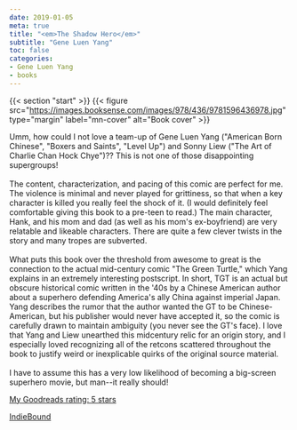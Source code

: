 ```yaml
---
date: 2019-01-05
meta: true
title: "<em>The Shadow Hero</em>"
subtitle: "Gene Luen Yang"
toc: false
categories:
- Gene Luen Yang
- books
---
```


{{< section "start" >}}
{{< figure src="https://images.booksense.com/images/978/436/9781596436978.jpg" type="margin" label="mn-cover" alt="Book cover" >}}

Umm, how could I not love a team-up of Gene Luen Yang ("American Born Chinese", "Boxers and Saints", "Level Up") and Sonny Liew ("The Art of Charlie Chan Hock Chye")?? This is not one of those disappointing supergroups!<br /><br />The content, characterization, and pacing of this comic are perfect for me. The violence is minimal and never played for grittiness, so that when a key character is killed you really feel the shock of it. (I would definitely feel comfortable giving this book to a pre-teen to read.) The main character, Hank, and his mom and dad (as well as his mom's ex-boyfriend) are very relatable and likeable characters. There are quite a few clever twists in the story and many tropes are subverted. <br /><br />What puts this book over the threshold from awesome to great is the connection to the actual mid-century comic "The Green Turtle," which Yang explains in an extremely interesting postscript. In short, TGT is an actual but obscure historical comic written in the '40s by a Chinese American author about a superhero defending America's ally China against imperial Japan. Yang describes the rumor that the author wanted the GT to be Chinese-American, but his publisher would never have accepted it, so the comic is carefully drawn to maintain ambiguity (you never see the GT's face). I love that Yang and Liew unearthed this midcentury relic for an origin story, and I especially loved recognizing all of the retcons scattered throughout the book to justify weird or inexplicable quirks of the original source material.<br /><br />I have to assume this has a very low likelihood of becoming a big-screen superhero movie, but man--it really should!

[My Goodreads rating: 5 stars](https://www.goodreads.com/review/show/2655886580)  

[IndieBound](https://www.indiebound.org/book/9781596436978)
